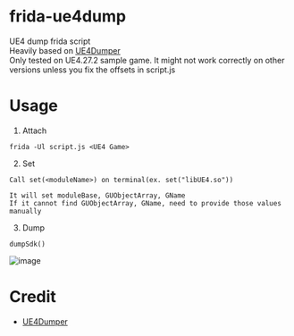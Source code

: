 # frida-ue4dump
UE4 dump frida script<br>
Heavily based on [UE4Dumper](https://github.com/kp7742/UE4Dumper)<br>
Only tested on UE4.27.2 sample game. It might not work correctly on other versions unless you fix the offsets in script.js

# Usage
1. Attach
```
frida -Ul script.js <UE4 Game>
```

2. Set
```
Call set(<moduleName>) on terminal(ex. set("libUE4.so"))

It will set moduleBase, GUObjectArray, GName
If it cannot find GUObjectArray, GName, need to provide those values manually
```

3. Dump
```
dumpSdk()
```

![image](https://github.com/hackcatml/frida-ue4dump/assets/75507443/080cb6ee-8e60-4a45-97e9-ac36a440b136)



# Credit
* [UE4Dumper](https://github.com/kp7742/UE4Dumper)
